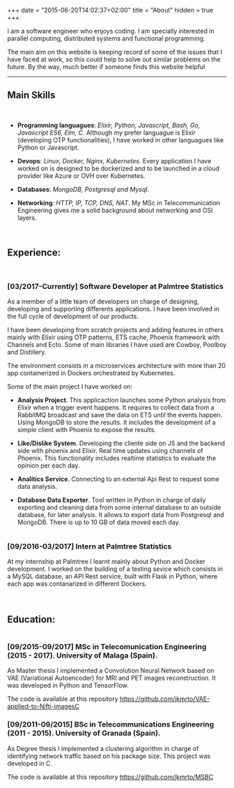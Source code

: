 +++
date = "2015-06-20T14:02:37+02:00"
title = "About"
hidden = true
+++
  
I am a software engineer who enjoys coding. I am specially interested in parallel computing, distributed systems and functional programming. 

The main aim on this website is keeping record of some of the issues that I have faced at work, so this could help to solve out similar problems on the future. By the way, much better if someone finds this website helpful
***

## Main Skills
<pre>

</pre>

* **Programming languagues**:  *Elixir, Python, Javascript, Bash, Go, Javascript ES6, Elm, C*. Although my prefer languague is Elixir (developing OTP functionalities), I have worked in other languagues like Python or Javascript. 

* **Devops**: *Linux, Docker, Nginx, Kubernetes.* Every application I have worked on is designed to be dockerized and to be launched in a cloud provider like Azure or OVH over Kubernetes.

* **Databases**: *MongoDB, Postgresql and Mysql*.

* **Networking**: *HTTP, IP, TCP, DNS, NAT*. My MSc in Telecommunication Engineering gives me a solid background about networking and OSI layers.  


<pre>

</pre>

## Experience:

<pre></pre>

<pre></pre>

### [03/2017-Currently] Software Developer at Palmtree Statistics
As a member of a little team of developers on charge of designing, developing and supporting differents applications. I have been involved in the full cycle of development of our products.

I have been developing from scratch projects and adding features in others mainly with Elixir using OTP patterns, ETS cache, Phoenix framework with Channels and Ecto. Some of main libraries I have used are Cowboy, Poolboy and Distillery.

The environment consists in a microservices architecture with more than 20 app containerized in Dockers orchestrated by Kubernetes.

Some of the main project I have worked on:

* **Analysis Project**. This applicaction launches some Python analysis from Elixir when a trigger event happens. It requires to collect data from a RabbitMQ broadcast and save the data on ETS until the events happen. Using MongoDB to store the results. It includes the development of a simple client with Phoenix to expose the results.  

* **Like/Dislike System**. Developing the cliente side on JS and the backend side with phoenix and Elixir. Real time updates using channels of Phoenix. This functionality includes realtime statistics to evaluate the opinion per each day. 

* **Analitics Service**. Connecting to an external Api Rest to request some data analysis.

* **Database Data Exporter**. Tool written in Python in charge of daily exporting and cleaning data from some internal database to an outside database, for later analysis. It allows to export data from Postgresql and MongoDB. There is up to 10 GB of data moved each day.

<pre></pre>

### [09/2016-03/2017] Intern at Palmtree Statistics   
At my internship at Palmtree I learnt mainly about Python and Docker development. I worked on the building of a testing sevice which consists in a MySQL database, an API Rest service, built with Flask in Python, where each app was contanarized in different Dockers.  

&nbsp;
## Education:
<pre></pre>

### [09/2015-09/2017] MSc in Telecomunication Engineering  (2015 - 2017). University of Malaga (Spain).

As Master thesis I implemented a Convolution Neural Network
based on VAE (Variational Autoencoder) for MRI and PET images reconstruction. It was
developed in Python and TensorFlow.

The code is available at this repository https://github.com/jkmrto/VAE-applied-to-Nifti-imagesC

### [09/2011-09/2015] BSc in Telecommunications Engineering  (2011 - 2015). University of Granada (Spain).

As Degree thesis I implemented a clustering algorithm in charge of identifying network traffic based on his package size. This project was developed in C.  

The code is available at this repository https://github.com/jkmrto/MSBC